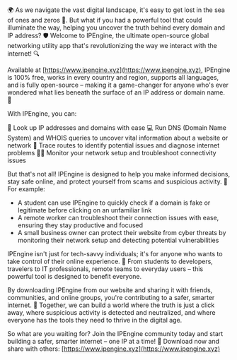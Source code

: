 🌍 As we navigate the vast digital landscape, it's easy to get lost in the sea of ones and zeros 📡. But what if you had a powerful tool that could illuminate the way, helping you uncover the truth behind every domain and IP address? 🛡️ Welcome to IPEngine, the ultimate open-source global networking utility app that's revolutionizing the way we interact with the internet! 🔍

Available at [https://www.ipengine.xyz](https://www.ipengine.xyz), IPEngine is 100% free, works in every country and region, supports all languages, and is fully open-source – making it a game-changer for anyone who's ever wondered what lies beneath the surface of an IP address or domain name. 🤔

With IPEngine, you can:

🔹 Look up IP addresses and domains with ease
💻 Run DNS (Domain Name System) and WHOIS queries to uncover vital information about a website or network
📍 Trace routes to identify potential issues and diagnose internet problems
🕵️‍♀️ Monitor your network setup and troubleshoot connectivity issues

But that's not all! IPEngine is designed to help you make informed decisions, stay safe online, and protect yourself from scams and suspicious activity. 🚀 For example:

* A student can use IPEngine to quickly check if a domain is fake or legitimate before clicking on an unfamiliar link
* A remote worker can troubleshoot their connection issues with ease, ensuring they stay productive and focused
* A small business owner can protect their website from cyber threats by monitoring their network setup and detecting potential vulnerabilities

IPEngine isn't just for tech-savvy individuals; it's for anyone who wants to take control of their online experience. 💪 From students to developers, travelers to IT professionals, remote teams to everyday users – this powerful tool is designed to benefit everyone.

By downloading IPEngine from our website and sharing it with friends, communities, and online groups, you're contributing to a safer, smarter internet. 🌟 Together, we can build a world where the truth is just a click away, where suspicious activity is detected and neutralized, and where everyone has the tools they need to thrive in the digital age.

So what are you waiting for? Join the IPEngine community today and start building a safer, smarter internet – one IP at a time! 🚀 Download now and share with others: [https://www.ipengine.xyz](https://www.ipengine.xyz)